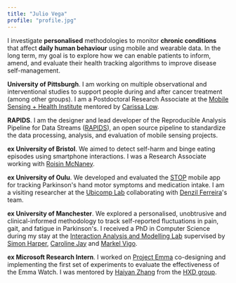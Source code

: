 ```yaml
---
title: "Julio Vega"
profile: "profile.jpg"
---
```

I investigate **personalised** methodologies to monitor **chronic conditions** that affect **daily human behaviour** using mobile and wearable data. In the long term, my goal is to explore how we can enable patients to inform, amend, and evaluate their health tracking algorithms to improve disease self-management.

**University of Pittsburgh**. I am working on multiple observational and interventional studies to support people during and after cancer treatment (among other groups). I am a Postdoctoral Research Associate at the [Mobile Sensing + Health Institute](https://www.moshi.pitt.edu/) mentored by [Carissa Low](https://twitter.com/carissa_low).

**RAPIDS**. I am the designer and lead developer of the Reproducible Analysis Pipeline for Data Streams ([RAPIDS](http://www.rapids.science/)), an open source pipeline to standardize the data processing, analysis, and evaluation of mobile sensing projects.

**ex University of Bristol**. We aimed to detect self-harm and binge eating episodes using smartphone interactions. I was a Research Associate working with [Roisin McNaney](http://www.bristol.ac.uk/engineering/people/roisin-mcnaney/index.html).

**ex University of Oulu**. We developed and evaluated the [STOP](http://ubicomp.oulu.fi/stop-sentient-tracking-of-parkinsons-funded-by-the-academy-of-finland-ict-2023-programme/) mobile app for tracking Parkinson's hand motor symptoms and medication intake. I am a visiting researcher at the [Ubicomp Lab](http://ubicomp.oulu.fi/) collaborating with [Denzil Ferreira](https://www.oulu.fi/university/researcher/denzil-ferreira)'s team.

**ex University of Manchester**. We explored a personalised, unobtrusive and clinical-informed methodology to track self-reported fluctuations in pain, gait, and fatigue in Parkinson's. I received a PhD in Computer Science during my stay at the [Interaction Analysis and Modelling Lab](http://www.cs.manchester.ac.uk/our-research/laboratories/iam/) supervised by [Simon Harper](http://www.manchester.ac.uk/research/simon.harper/), [Caroline Jay](http://www.manchester.ac.uk/research/caroline.jay/) and [Markel Vigo](http://www.markelvigo.info/).

**ex Microsoft Research Intern**. I worked on [Project Emma](https://blogs.microsoft.com/transform/feature/emma-can-write-again-thanks-to-prototype-watch-raising-hope-for-parkinsons-disease/) co-designing and implementing the first set of experiments to evaluate the effectiveness of the Emma Watch. I was mentored by [Haiyan Zhang](https://twitter.com/haiyan) from the [HXD group](https://hxd.research.microsoft.com/work/).
